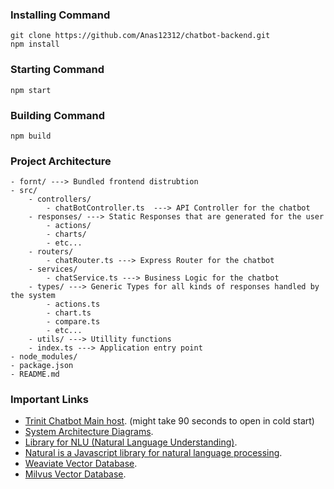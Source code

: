 ### Installing Command
```console
git clone https://github.com/Anas12312/chatbot-backend.git
npm install
```

### Starting Command
```console
npm start
```

### Building Command
```console
npm build
```

### Project Architecture
```
- fornt/ ---> Bundled frontend distrubtion 
- src/
    - controllers/
        - chatBotController.ts  ---> API Controller for the chatbot
    - responses/ ---> Static Responses that are generated for the user
        - actions/
        - charts/
        - etc...
    - routers/
        - chatRouter.ts ---> Express Router for the chatbot
    - services/
        - chatService.ts ---> Business Logic for the chatbot
    - types/ ---> Generic Types for all kinds of responses handled by the system 
        - actions.ts
        - chart.ts
        - compare.ts
        - etc...
    - utils/ ---> Utillity functions
    - index.ts ---> Application entry point
- node_modules/
- package.json
- README.md
```

### Important Links
- [Trinit Chatbot Main host](https://triniti-chatbot.onrender.com).     (might take 90 seconds to open in cold start)
- [System Architecture Diagrams](https://drive.google.com/file/d/15BB7L7vjhYlS1kbN9fIe8hJDQGMlzMmG/view?usp=sharing).
- [Library for NLU (Natural Language Understanding)](https://www.npmjs.com/package/node-nlp).
- [Natural is a Javascript library for natural language processing](https://naturalnode.github.io/natural/).
- [Weaviate Vector Database](https://weaviate.io/developers/weaviate).
- [Milvus Vector Database](https://milvus.io/).